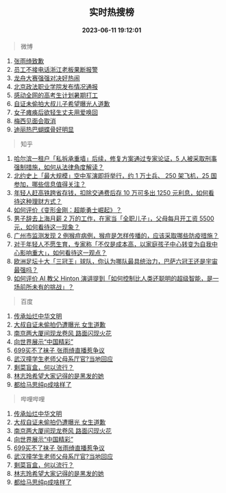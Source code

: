 <div align="center"><h2>实时热搜榜</h2><h4>2023-06-11 19:12:01</h4></div>

> 微博  

1. [张雨绮致歉](https://s.weibo.com/weibo?q=%E5%BC%A0%E9%9B%A8%E7%BB%AE%E8%87%B4%E6%AD%89&t=31&band_rank=1&Refer=top)<br />
2. [员工不接电话浙江老板果断报警](https://s.weibo.com/weibo?q=%23%E5%91%98%E5%B7%A5%E4%B8%8D%E6%8E%A5%E7%94%B5%E8%AF%9D%E6%B5%99%E6%B1%9F%E8%80%81%E6%9D%BF%E6%9E%9C%E6%96%AD%E6%8A%A5%E8%AD%A6%23&t=31&band_rank=2&Refer=top)<br />
3. [龙舟大赛强强对决好热闹](https://s.weibo.com/weibo?q=%23%E9%BE%99%E8%88%9F%E5%A4%A7%E8%B5%9B%E5%BC%BA%E5%BC%BA%E5%AF%B9%E5%86%B3%E5%A5%BD%E7%83%AD%E9%97%B9%23&t=31&band_rank=3&Refer=top)<br />
4. [北京政法职业学院发布情况通报](https://s.weibo.com/weibo?q=%23%E5%8C%97%E4%BA%AC%E6%94%BF%E6%B3%95%E8%81%8C%E4%B8%9A%E5%AD%A6%E9%99%A2%E5%8F%91%E5%B8%83%E6%83%85%E5%86%B5%E9%80%9A%E6%8A%A5%23&t=31&band_rank=4&Refer=top)<br />
5. [感动全网的高考生计划暑期打工](https://s.weibo.com/weibo?q=%23%E6%84%9F%E5%8A%A8%E5%85%A8%E7%BD%91%E7%9A%84%E9%AB%98%E8%80%83%E7%94%9F%E8%AE%A1%E5%88%92%E6%9A%91%E6%9C%9F%E6%89%93%E5%B7%A5%23&t=31&band_rank=5&Refer=top)<br />
6. [自证未偷拍大叔儿子希望曝光人道歉](https://s.weibo.com/weibo?q=%23%E8%87%AA%E8%AF%81%E6%9C%AA%E5%81%B7%E6%8B%8D%E5%A4%A7%E5%8F%94%E5%84%BF%E5%AD%90%E5%B8%8C%E6%9C%9B%E6%9B%9D%E5%85%89%E4%BA%BA%E9%81%93%E6%AD%89%23&t=31&band_rank=6&Refer=top)<br />
7. [女子瘫痪后欲轻生丈夫用爱唤回](https://s.weibo.com/weibo?q=%23%E5%A5%B3%E5%AD%90%E7%98%AB%E7%97%AA%E5%90%8E%E6%AC%B2%E8%BD%BB%E7%94%9F%E4%B8%88%E5%A4%AB%E7%94%A8%E7%88%B1%E5%94%A4%E5%9B%9E%23&t=31&band_rank=7&Refer=top)<br />
8. [梅西见面会取消](https://s.weibo.com/weibo?q=%23%E6%A2%85%E8%A5%BF%E8%A7%81%E9%9D%A2%E4%BC%9A%E5%8F%96%E6%B6%88%23&t=31&band_rank=8&Refer=top)<br />
9. [迪丽热巴蝴蝶骨好明显](https://s.weibo.com/weibo?q=%23%E8%BF%AA%E4%B8%BD%E7%83%AD%E5%B7%B4%E8%9D%B4%E8%9D%B6%E9%AA%A8%E5%A5%BD%E6%98%8E%E6%98%BE%23&t=31&band_rank=9&Refer=top)<br />

> 知乎  

1. [哈尔滨一租户「私拆承重墙」后续，修复方案通过专家论证，5 人被采取刑事强制措施，如何从法律角度解读？](https://www.zhihu.com/question/605991803)<br />
2. [北约史上「最大规模」空中军演即将举行，约 1 万士兵、 250 架飞机，25 国参加，哪些信息值得关注？](https://www.zhihu.com/question/605985210)<br />
3. [年轻人赶高铁跨省存钱，扣除交通费后存 10 万可多出 1250 元利息，如何看待这种理财方式？](https://www.zhihu.com/question/606011560)<br />
4. [如何评价《变形金刚：超能勇士崛起》？](https://www.zhihu.com/question/605098353)<br />
5. [男子辞去上海月薪 2 万的工作，在家当「全职儿子」，父母每月开工资 5500 元，如何看待这一现象？](https://www.zhihu.com/question/605994770)<br />
6. [广州市监测发现 2 例猴痘病例，猴痘是怎样传播的，应该采取哪些防疫措施？](https://www.zhihu.com/question/605983642)<br />
7. [对于年轻人不愿生育，专家称「不仅是成本高，以家庭孩子中心转变为自我中心影响重大」，如何看待这一观点？](https://www.zhihu.com/question/606014215)<br />
8. [欧洲足坛十大「三冠王」球队，你认为哪队最具统治力，巴萨六冠王还是宇宙最强吗？](https://www.zhihu.com/question/605978412)<br />
9. [如何评价 AI 教父 Hinton 演讲提到「如何控制比人类还聪明的超级智能，是一场前所未有的挑战」？](https://www.zhihu.com/question/606001161)<br />

> 百度  

1. [传承灿烂中华文明](https://www.baidu.com/s?wd=%E4%BC%A0%E6%89%BF%E7%81%BF%E7%83%82%E4%B8%AD%E5%8D%8E%E6%96%87%E6%98%8E&sa=fyb_news&rsv_dl=fyb_news)<br />
2. [大叔自证未偷拍仍遭曝光 女生道歉](https://www.baidu.com/s?wd=%E5%A4%A7%E5%8F%94%E8%87%AA%E8%AF%81%E6%9C%AA%E5%81%B7%E6%8B%8D%E4%BB%8D%E9%81%AD%E6%9B%9D%E5%85%89+%E5%A5%B3%E7%94%9F%E9%81%93%E6%AD%89&sa=fyb_news&rsv_dl=fyb_news)<br />
3. [南京两大厦间现龙卷风 路面闪现火花](https://www.baidu.com/s?wd=%E5%8D%97%E4%BA%AC%E4%B8%A4%E5%A4%A7%E5%8E%A6%E9%97%B4%E7%8E%B0%E9%BE%99%E5%8D%B7%E9%A3%8E+%E8%B7%AF%E9%9D%A2%E9%97%AA%E7%8E%B0%E7%81%AB%E8%8A%B1&sa=fyb_news&rsv_dl=fyb_news)<br />
4. [向世界展示“中国精彩”](https://www.baidu.com/s?wd=%E5%90%91%E4%B8%96%E7%95%8C%E5%B1%95%E7%A4%BA%E2%80%9C%E4%B8%AD%E5%9B%BD%E7%B2%BE%E5%BD%A9%E2%80%9D&sa=fyb_news&rsv_dl=fyb_news)<br />
5. [699买不了袜子 张雨绮直播惹争议](https://www.baidu.com/s?wd=699%E4%B9%B0%E4%B8%8D%E4%BA%86%E8%A2%9C%E5%AD%90+%E5%BC%A0%E9%9B%A8%E7%BB%AE%E7%9B%B4%E6%92%AD%E6%83%B9%E4%BA%89%E8%AE%AE&sa=fyb_news&rsv_dl=fyb_news)<br />
6. [武汉撞学生老师父母系厅官?当地回应](https://www.baidu.com/s?wd=%E6%AD%A6%E6%B1%89%E6%92%9E%E5%AD%A6%E7%94%9F%E8%80%81%E5%B8%88%E7%88%B6%E6%AF%8D%E7%B3%BB%E5%8E%85%E5%AE%98%3F%E5%BD%93%E5%9C%B0%E5%9B%9E%E5%BA%94&sa=fyb_news&rsv_dl=fyb_news)<br />
7. [剩菜盲盒，何以流行？](https://www.baidu.com/s?wd=%E5%89%A9%E8%8F%9C%E7%9B%B2%E7%9B%92%EF%BC%8C%E4%BD%95%E4%BB%A5%E6%B5%81%E8%A1%8C%EF%BC%9F&sa=fyb_news&rsv_dl=fyb_news)<br />
8. [林志玲希望大家记得的是黑发的她](https://www.baidu.com/s?wd=%E6%9E%97%E5%BF%97%E7%8E%B2%E5%B8%8C%E6%9C%9B%E5%A4%A7%E5%AE%B6%E8%AE%B0%E5%BE%97%E7%9A%84%E6%98%AF%E9%BB%91%E5%8F%91%E7%9A%84%E5%A5%B9&sa=fyb_news&rsv_dl=fyb_news)<br />
9. [都给马思纯p成啥样了](https://www.baidu.com/s?wd=%E9%83%BD%E7%BB%99%E9%A9%AC%E6%80%9D%E7%BA%AFp%E6%88%90%E5%95%A5%E6%A0%B7%E4%BA%86&sa=fyb_news&rsv_dl=fyb_news)<br />

> 哔哩哔哩  

1. [传承灿烂中华文明](https://www.baidu.com/s?wd=%E4%BC%A0%E6%89%BF%E7%81%BF%E7%83%82%E4%B8%AD%E5%8D%8E%E6%96%87%E6%98%8E&sa=fyb_news&rsv_dl=fyb_news)<br />
2. [大叔自证未偷拍仍遭曝光 女生道歉](https://www.baidu.com/s?wd=%E5%A4%A7%E5%8F%94%E8%87%AA%E8%AF%81%E6%9C%AA%E5%81%B7%E6%8B%8D%E4%BB%8D%E9%81%AD%E6%9B%9D%E5%85%89+%E5%A5%B3%E7%94%9F%E9%81%93%E6%AD%89&sa=fyb_news&rsv_dl=fyb_news)<br />
3. [南京两大厦间现龙卷风 路面闪现火花](https://www.baidu.com/s?wd=%E5%8D%97%E4%BA%AC%E4%B8%A4%E5%A4%A7%E5%8E%A6%E9%97%B4%E7%8E%B0%E9%BE%99%E5%8D%B7%E9%A3%8E+%E8%B7%AF%E9%9D%A2%E9%97%AA%E7%8E%B0%E7%81%AB%E8%8A%B1&sa=fyb_news&rsv_dl=fyb_news)<br />
4. [向世界展示“中国精彩”](https://www.baidu.com/s?wd=%E5%90%91%E4%B8%96%E7%95%8C%E5%B1%95%E7%A4%BA%E2%80%9C%E4%B8%AD%E5%9B%BD%E7%B2%BE%E5%BD%A9%E2%80%9D&sa=fyb_news&rsv_dl=fyb_news)<br />
5. [699买不了袜子 张雨绮直播惹争议](https://www.baidu.com/s?wd=699%E4%B9%B0%E4%B8%8D%E4%BA%86%E8%A2%9C%E5%AD%90+%E5%BC%A0%E9%9B%A8%E7%BB%AE%E7%9B%B4%E6%92%AD%E6%83%B9%E4%BA%89%E8%AE%AE&sa=fyb_news&rsv_dl=fyb_news)<br />
6. [武汉撞学生老师父母系厅官?当地回应](https://www.baidu.com/s?wd=%E6%AD%A6%E6%B1%89%E6%92%9E%E5%AD%A6%E7%94%9F%E8%80%81%E5%B8%88%E7%88%B6%E6%AF%8D%E7%B3%BB%E5%8E%85%E5%AE%98%3F%E5%BD%93%E5%9C%B0%E5%9B%9E%E5%BA%94&sa=fyb_news&rsv_dl=fyb_news)<br />
7. [剩菜盲盒，何以流行？](https://www.baidu.com/s?wd=%E5%89%A9%E8%8F%9C%E7%9B%B2%E7%9B%92%EF%BC%8C%E4%BD%95%E4%BB%A5%E6%B5%81%E8%A1%8C%EF%BC%9F&sa=fyb_news&rsv_dl=fyb_news)<br />
8. [林志玲希望大家记得的是黑发的她](https://www.baidu.com/s?wd=%E6%9E%97%E5%BF%97%E7%8E%B2%E5%B8%8C%E6%9C%9B%E5%A4%A7%E5%AE%B6%E8%AE%B0%E5%BE%97%E7%9A%84%E6%98%AF%E9%BB%91%E5%8F%91%E7%9A%84%E5%A5%B9&sa=fyb_news&rsv_dl=fyb_news)<br />
9. [都给马思纯p成啥样了](https://www.baidu.com/s?wd=%E9%83%BD%E7%BB%99%E9%A9%AC%E6%80%9D%E7%BA%AFp%E6%88%90%E5%95%A5%E6%A0%B7%E4%BA%86&sa=fyb_news&rsv_dl=fyb_news)<br />
